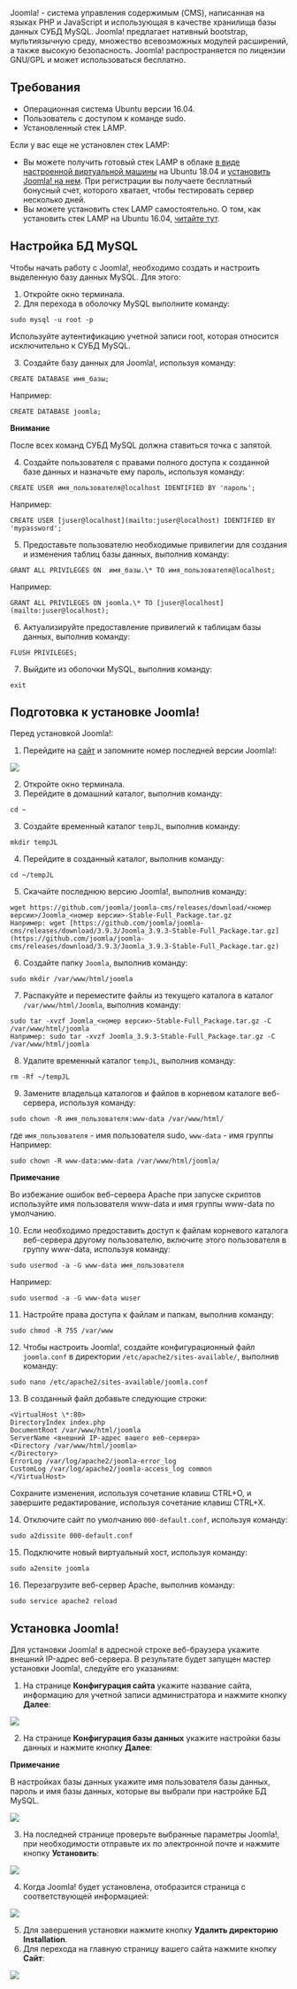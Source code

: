 Joomla! - система управления содержимым (CMS), написанная на языках PHP и JavaScript и использующая в качестве хранилища базы данных СУБД MySQL. Joomla! предлагает нативный bootstrap, мультиязычную среду, множество всевозможных модулей расширений, а также высокую безопасность. Joomla! распространяется по лицензии GNU/GPL и может использоваться бесплатно.

## Требования

- Операционная система Ubuntu версии 16.04.
- Пользователь с доступом к команде sudo.
- Установленный стек LAMP.

Если у вас еще не установлен стек LAMP:

- Вы можете получить готовый стек LAMP в облаке [в виде настроенной виртуальной машины](https://mcs.mail.ru/app/services/marketplace/) на Ubuntu 18.04 и [установить Joomla! на нем](https://mcs.mail.ru/help/joomla-on-linux/joomla-ubuntu-18). При регистрации вы получаете бесплатный бонусный счет, которого хватает, чтобы тестировать сервер несколько дней.
- Вы можете установить стек LAMP самостоятельно. О том, как установить стек LAMP на Ubuntu 16.04, [читайте тут](https://mcs.mail.ru/help/lamp-on-linux/lamp-ubuntu-16).

## Настройка БД MySQL

Чтобы начать работу с Joomla!, необходимо создать и настроить выделенную базу данных MySQL. Для этого:

1.  Откройте окно терминала.
2.  Для перехода в оболочку MySQL выполните команду:

```
sudo mysql -u root -p 
```

Используйте аутентификацию учетной записи root, которая относится исключительно к СУБД MySQL.

3.  Создайте базу данных для Joomla!, используя команду:

```
CREATE DATABASE имя_базы;
```

Например:

```
CREATE DATABASE joomla;
```

<warn>

**Внимание**

После всех команд СУБД MySQL должна ставиться точка с запятой.

</warn>

4.  Создайте пользователя с правами полного доступа к созданной базе данных и назначьте ему пароль, используя команду:

```
CREATE USER имя_пользователя@localhost IDENTIFIED BY 'пароль';
```

Например:

```
CREATE USER [juser@localhost](mailto:juser@localhost) IDENTIFIED BY 'mypassword';
```

5.  Предоставьте пользователю необходимые привилегии для создания и изменения таблиц базы данных, выполнив команду:

```
GRANT ALL PRIVILEGES ON  имя_базы.\* TO имя_пользователя@localhost;
```

Например:

```
GRANT ALL PRIVILEGES ON joomla.\* TO [juser@localhost](mailto:juser@localhost);
```

6.  Актуализируйте предоставление привилегий к таблицам базы данных, выполнив команду:

```
FLUSH PRIVILEGES;
```

7.  Выйдите из оболочки MySQL, выполнив команду:

```
exit
```

## Подготовка к установке Joomla!

Перед установкой Joomla!:

1.  Перейдите на [сайт](https://github.com/joomla/joomla-cms/releases) и запомните номер последней версии Joomla!:

![](./assets/1553373673333-1553373673333.png)

2.  Откройте окно терминала.
3.  Перейдите в домашний каталог, выполнив команду:

```
cd ~
```

3.  Создайте временный каталог `tempJL`, выполнив команду:

```
mkdir tempJL
```

4.  Перейдите в созданный каталог, выполнив команду:

```
cd ~/tempJL
```

5.  Скачайте последнюю версию Joomla!, выполнив команду:

```
wget https://github.com/joomla/joomla-cms/releases/download/<номер версии>/Joomla_<номер версии>-Stable-Full_Package.tar.gz
Например: wget [https://github.com/joomla/joomla-cms/releases/download/3.9.3/Joomla_3.9.3-Stable-Full_Package.tar.gz](https://github.com/joomla/joomla-cms/releases/download/3.9.3/Joomla_3.9.3-Stable-Full_Package.tar.gz)
```

6.  Создайте папку `Joomla`, выполнив команду:

```
sudo mkdir /var/www/html/joomla
```

7.  Распакуйте и переместите файлы из текущего каталога в каталог `/var/www/html/Joomla`, выполнив команду:

```
sudo tar -xvzf Joomla_<номер версии>-Stable-Full_Package.tar.gz -C /var/www/html/joomla
Например: sudo tar -xvzf Joomla_3.9.3-Stable-Full_Package.tar.gz -C /var/www/html/joomla
```

8.  Удалите временный каталог `tempJL`, выполнив команду:

```
rm -Rf ~/tempJL
```

9.  Замените владельца каталогов и файлов в корневом каталоге веб-сервера, используя команду:

```
sudo chown -R имя_пользователя:www-data /var/www/html/
```

где `имя_пользователя` - имя пользователя sudo, `www-data` - имя группы
Например:

```
sudo chown -R www-data:www-data /var/www/html/joomla/
```

<info>

**Примечание**

Во избежание ошибок веб-сервера Apache при запуске скриптов используйте имя пользователя www-data и имя группы www-data по умолчанию.

</info>

10. Если необходимо предоставить доступ к файлам корневого каталога веб-сервера другому пользователю, включите этого пользователя в группу www-data, используя команду:

```
sudo usermod -a -G www-data имя_пользователя
```

Например:

```
sudo usermod -a -G www-data wuser
```

11. Настройте права доступа к файлам и папкам, выполнив команду:

```
sudo chmod -R 755 /var/www
```

12. Чтобы настроить Joomla!, создайте конфигурационный файл `joomla.conf` в директории `/etc/apache2/sites-available/`, выполнив команду:

```
sudo nano /etc/apache2/sites-available/joomla.conf
```

13. В созданный файл добавьте следующие строки:

```
<VirtualHost \*:80>
DirectoryIndex index.php
DocumentRoot /var/www/html/joomla
ServerName <внешний IP-адрес вашего веб-сервера>
<Directory /var/www/html/joomla>
</Directory>
ErrorLog /var/log/apache2/joomla-error_log
CustomLog /var/log/apache2/joomla-access_log common
</VirtualHost>
```

Сохраните изменения, используя сочетание клавиш CTRL+O, и завершите редактирование, используя сочетание клавиш CTRL+X.

14. Отключите сайт по умолчанию `000-default.conf`, используя команду:

```
sudo a2dissite 000-default.conf
```

15. Подключите новый виртуальный хост, используя команду:

```
sudo a2ensite joomla
```

16. Перезагрузите веб-сервер Apache, выполнив команду:

```
sudo service apache2 reload
```

## Установка Joomla!

Для установки Joomla! в адресной строке веб-браузера укажите внешний IP-адрес веб-сервера. В результате будет запущен мастер установки Joomla!, следуйте его указаниям:

1.  На странице **Конфигурация сайта** укажите название сайта, информацию для учетной записи администратора и нажмите кнопку **Далее**:

**![](./assets/1553375315348-1553375315348.png)**

2.  На странице **Конфигурация базы данных** укажите настройки базы данных и нажмите кнопку **Далее**:

<info>

**Примечание**

В настройках базы данных укажите имя пользователя базы данных, пароль и имя базы данных, которые вы выбрали при настройке БД MySQL.

</info>

**![](./assets/1553375380629-1553375380629.png)**

3.  На последней странице проверьте выбранные параметры Joomla!, при необходимости отправьте их по электронной почте и нажмите кнопку **Установить**:

![](./assets/1553375420845-1553375420845.png)

4.  Когда Joomla! будет установлена, отобразится страница с соответствующей информацией:

![](./assets/1553375460786-1553375460786.png)

5.  Для завершения установки нажмите кнопку **Удалить директорию Installation**.
6.  Для перехода на главную страницу вашего сайта нажмите кнопку **Сайт**:

**![](./assets/1553375486854-1553375486854.png)**
